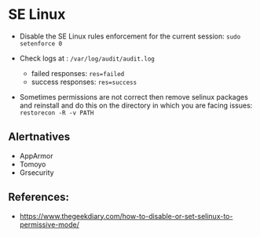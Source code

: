 # SE Linux

- Disable the SE Linux rules enforcement for the current session: `sudo setenforce 0`
- Check logs at : `/var/log/audit/audit.log`
  - failed responses: `res=failed`
  - success responses: `res=success`

- Sometimes permissions are not correct then remove selinux packages and reinstall and do this on the directory in which you are facing issues: `restorecon -R -v PATH`

## Alertnatives
- AppArmor
- Tomoyo
- Grsecurity

## References:
- https://www.thegeekdiary.com/how-to-disable-or-set-selinux-to-permissive-mode/
